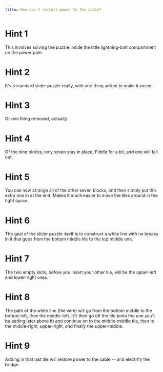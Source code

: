 ```yaml
---
title: How can I restore power to the cable?
---
```

# Hint 1
This involves solving the puzzle inside the little lightning-bolt compartment on the power pole.

# Hint 2
It's a standard slider puzzle really, with one thing added to make it easier.

# Hint 3
Or one thing removed, actually.

# Hint 4
Of the nine blocks, only seven stay in place. Fiddle for a bit, and one will fall out.

# Hint 5
You can now arrange all of the other seven blocks, and then simply put this extra one in at the end. Makes it much easier to move the tiles around in the tight space.

# Hint 6
The goal of the slider puzzle itself is to construct a white line with no breaks in it that goes from the bottom middle tile to the top middle one.

# Hint 7
The two empty slots, before you insert your other tile, will be the upper-left and lower-right ones.

# Hint 8
The path of the white line (the wire) will go from the bottom middle to the bottom left, then the middle-left. It'll then go off the tile (onto the one you'll be adding later above it) and continue on to the middle-middle tile, then to the middle-right, upper-right, and finally the upper-middle.

# Hint 9
Adding in that last tile will restore power to the cable -- and electrify the bridge.

